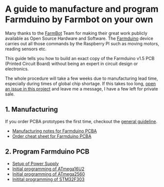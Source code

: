 # A guide to manufacture and program Farmduino by Farmbot on your own

Many thanks to the [FarmBot](https://farm.bot/) Team for making their great work publicly available as Open Source Hardware and Software. The [Farmduino](https://genesis.farm.bot/v1.5/Extras/bom/electronics-and-wiring#farmduino) device carries out all those commands by the Raspberry PI such as moving motors, reading sensors etc.

This guide tells you how to build an exact copy of the Farmduino v1.5 PCB (Printed Circuit Board) without being an expert in circuit design or electronics.

The whole procedure will take a few weeks due to manufacturing lead time, especially during times of global chip shortage. If this takes too long, [open an issue in this project](https://github.com/paulhaufe/farmbot-pcbs/issues) and leave me a message, I have a few left for private sale.

## 1. Manufacturing

If you order PCBA prototypes the first time, checkout the [general guideline](../README.md).

* [Manufacturing notes for Farmduino PCBA](manufacturing-notes/readme.md)
* [Order cheat sheet for Farmduino PCBA](order.md)

## 2. Program Farmduino PCB

* [Setup of Power Supply](hardware-setup)
* [Initial programming of ATmega16U2](atmega16u2/readme.md)
* [Initial programming of ATmega2560](atmega2560/readme.md)
* [Initital programming of STM32F303](stm32/readme.md)